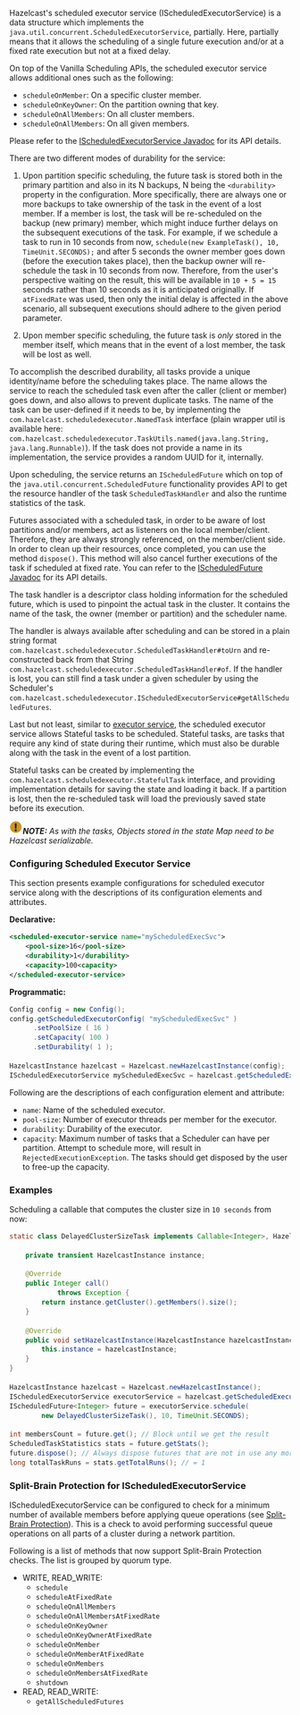 
Hazelcast's scheduled executor service (IScheduledExecutorService) is a data structure which implements the `java.util.concurrent.ScheduledExecutorService`, partially.
Here, partially means that it allows the scheduling of a single future execution and/or at a fixed rate execution but not at a fixed delay.

On top of the Vanilla Scheduling APIs, the scheduled executor service allows additional ones such as the following:

- `scheduleOnMember`: On a specific cluster member.
- `scheduleOnKeyOwner`: On the partition owning that key.
- `scheduleOnAllMembers`: On all cluster members.
- `scheduleOnAllMembers`: On all given members.

Please refer to the [IScheduledExecutorService Javadoc](http://docs.hazelcast.org/docs/latest/javadoc/com/hazelcast/scheduledexecutor/IScheduledExecutorService.html) for its API details.

There are two different modes of durability for the service:

1. Upon partition specific scheduling, the future task is stored both in the primary partition and also in its N backups, N being the `<durability>` property in the configuration. More specifically, there are always one or more backups to take ownership of the task in the event of a lost member. If a member is lost, the task will be re-scheduled on the backup (new primary) member, which might induce further delays on the subsequent executions of the task.
For example, if we schedule a task to run in 10 seconds from now, `schedule(new ExampleTask(), 10, TimeUnit.SECONDS);` and after 5 seconds the owner member goes down (before the execution takes place), then the backup owner will re-schedule the task in 10 seconds from now. Therefore, from the user's perspective waiting on the result, this will be available in `10 + 5 = 15` seconds rather than 10 seconds as it is anticipated originally. If `atFixedRate` was used, then only the initial delay is affected in the above scenario, all subsequent executions should adhere to the given period parameter.    

2. Upon member specific scheduling, the future task is *only* stored in the member itself, which means that in the event of a lost member, the task will be lost as well.

To accomplish the described durability, all tasks provide a unique identity/name before the scheduling takes place. The name allows the service to reach the scheduled task even after the caller (client or member) goes down, and also allows to prevent duplicate tasks.
The name of the task can be user-defined if it needs to be, by implementing the `com.hazelcast.scheduledexecutor.NamedTask` interface (plain wrapper util is available here: `com.hazelcast.scheduledexecutor.TaskUtils.named(java.lang.String, java.lang.Runnable)`). If the task does not provide a name in its implementation, the service provides a random UUID for it, internally.

Upon scheduling, the service returns an `IScheduledFuture` which on top of the `java.util.concurrent.ScheduledFuture` functionality provides API to get the resource handler of the task `ScheduledTaskHandler` and also the runtime statistics of the task.

Futures associated with a scheduled task, in order to be aware of lost partitions and/or members, act as listeners on the local member/client. Therefore, they are always strongly referenced, on the member/client side. In order to clean up their resources, once completed, you can use the method `dispose()`. This method will also cancel further executions of the task if scheduled at fixed rate. You can refer to the [IScheduledFuture Javadoc](http://docs.hazelcast.org/docs/latest/javadoc/com/hazelcast/scheduledexecutor/IScheduledFuture.html) for its API details.

The task handler is a descriptor class holding information for the scheduled future, which is used to pinpoint the actual task in the cluster. It contains the name of the task, the owner (member or partition) and the scheduler name. 

The handler is always available after scheduling and can be stored in a plain string format `com.hazelcast.scheduledexecutor.ScheduledTaskHandler#toUrn` and re-constructed back from that String `com.hazelcast.scheduledexecutor.ScheduledTaskHandler#of`. If the handler is lost, you can still find a task under a given scheduler by using the Scheduler's `com.hazelcast.scheduledexecutor.IScheduledExecutorService#getAllScheduledFutures`.

Last but not least, similar to [executor service](/00_Executor_Service), the scheduled executor service allows Stateful tasks to be scheduled. Stateful tasks, are tasks that require any kind of state during their runtime, which must also be durable along with the task in the event of a lost partition. 

Stateful tasks can be created by implementing the `com.hazelcast.scheduledexecutor.StatefulTask` interface, and providing implementation details for saving the state and loading it back. If a partition is lost, then the re-scheduled task will load the previously saved state before its execution.

![image](../images/NoteSmall.jpg)***NOTE:*** *As with the tasks, Objects stored in the state Map need to be Hazelcast serializable.*


### Configuring Scheduled Executor Service

This section presents example configurations for scheduled executor service along with the descriptions of its configuration elements and attributes.

**Declarative:**

```xml
<scheduled-executor-service name="myScheduledExecSvc">
	<pool-size>16</pool-size>
	<durability>1</durability>
	<capacity>100<capacity>
</scheduled-executor-service>
```

**Programmatic:**

```java
Config config = new Config();
config.getScheduledExecutorConfig( "myScheduledExecSvc" )
      .setPoolSize ( 16 )
      .setCapacity( 100 )
      .setDurability( 1 );

HazelcastInstance hazelcast = Hazelcast.newHazelcastInstance(config);
IScheduledExecutorService myScheduledExecSvc = hazelcast.getScheduledExecutorService("myScheduledExecSvc");
```

Following are the descriptions of each configuration element and attribute:

* `name`: Name of the scheduled executor.
* `pool-size`: Number of executor threads per member for the executor.
* `durability`: Durability of the executor.
* `capacity`: Maximum number of tasks that a Scheduler can have per partition. Attempt to schedule more, will result in `RejectedExecutionException`. The tasks should get disposed by the user to free-up the capacity.

### Examples

Scheduling a callable that computes the cluster size in `10 seconds` from now:

```java
static class DelayedClusterSizeTask implements Callable<Integer>, HazelcastInstanceAware, Serializable {

    private transient HazelcastInstance instance;

    @Override
    public Integer call()
            throws Exception {
        return instance.getCluster().getMembers().size();
    }

    @Override
    public void setHazelcastInstance(HazelcastInstance hazelcastInstance) {
        this.instance = hazelcastInstance;
    }
}

HazelcastInstance hazelcast = Hazelcast.newHazelcastInstance();
IScheduledExecutorService executorService = hazelcast.getScheduledExecutorService("myScheduler");
IScheduledFuture<Integer> future = executorService.schedule(
        new DelayedClusterSizeTask(), 10, TimeUnit.SECONDS);

int membersCount = future.get(); // Block until we get the result
ScheduledTaskStatistics stats = future.getStats();
future.dispose(); // Always dispose futures that are not in use any more, to release resources
long totalTaskRuns = stats.getTotalRuns(); // = 1
```

### Split-Brain Protection for IScheduledExecutorService

IScheduledExecutorService can be configured to check for a minimum number of available members before applying queue operations (see [Split-Brain Protection](/2600_Network_Partitioning/100_Split-Brain_Protection.md)). This is a check to avoid performing successful queue operations on all parts of a cluster during a network partition.

Following is a list of methods that now support Split-Brain Protection checks. The list is grouped by quorum type.

- WRITE, READ_WRITE:
    - `schedule`
    - `scheduleAtFixedRate`
    - `scheduleOnAllMembers`
    - `scheduleOnAllMembersAtFixedRate`
    - `scheduleOnKeyOwner`
    - `scheduleOnKeyOwnerAtFixedRate`
    - `scheduleOnMember`
    - `scheduleOnMemberAtFixedRate`
    - `scheduleOnMembers`
    - `scheduleOnMembersAtFixedRate`
    - `shutdown`
- READ, READ_WRITE:
    - `getAllScheduledFutures`